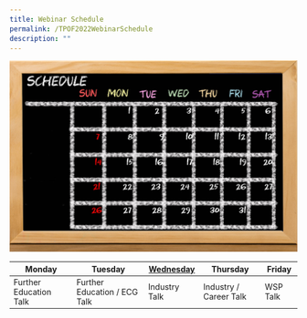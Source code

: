 ```yaml
---
title: Webinar Schedule
permalink: /TPOF2022WebinarSchedule
description: ""
---
```

![](/images/125019861_m.png) 

| Monday | Tuesday | [Wednesday](/webinar/Wednesday) | Thursday | Friday | 
| ----- | ------ | ------ | ------| ------|
|Further Education Talk| Further Education / ECG Talk | Industry Talk | Industry / Career Talk | WSP Talk |